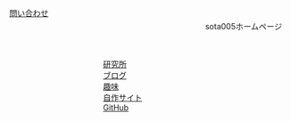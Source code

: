 <!DOCTYPE html>
<html lang="ja">
    <head>
        <meta charset="UTF-8">
        <title>home</title>
        <link rel='stylesheet' href='style.css' type='text/css'>
    </head>
    <body>
        <div align="center">
            <p class="home_title">sota005ホームページ</p>
            <br>
            <br>
        </div>
        <div class="home_link">
            <a href="https://mail.google.com/mail/?view=cm&to=sotanic005@gmail.com&su=HP%E3%81%8B%E3%82%89%E3%81%AE%E5%95%8F%E3%81%84%E5%90%88%E3%82%8F%E3%81%9B" style="position: absolute; top: 40px; left: 60px;">問い合わせ</a>
            <a href="https://soutanic.github.io/research/">研究所</a>
            <br>
            <a href="https://soutanic005.blogspot.com/">ブログ</a>
            <br>
            <a href="https://soutanic.github.io/home_hobby/">趣味</a>
            <br>
            <a href="https://soutanic.github.io/sotanic_site/">自作サイト</a>
            <br>
            <a href="https://github.com/soutanic/">GitHub</a>
        </div>
        <script src='home_script.js'></script>
    </body>

